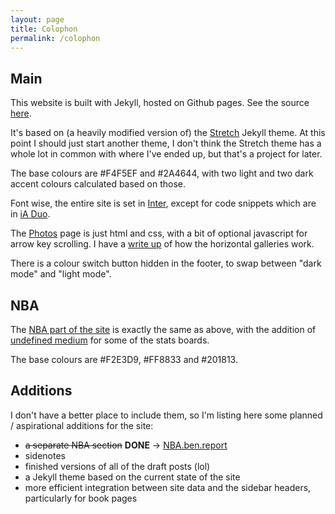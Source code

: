 ```yaml
---
layout: page
title: Colophon
permalink: /colophon
---
```


## Main

This website is built with Jekyll, hosted on Github pages. See the source [here](https://github.com/penborter/ben-report).

It's based on (a heavily modified version of) the [Stretch](https://github.com/penborter/stretch-theme) Jekyll theme. 
At this point I should just start another theme, I don't think the Stretch theme has a whole lot in common with where I've ended up, but that's a project for later.

The base colours are <span class='hex-code' style='--background:#F4F5EF; --text:#455E58;'>#F4F5EF</span> and <span class='hex-code' style='--background:#2A4644; --text:#F4F5EF;'>#2A4644</span>, with two light and two dark accent colours calculated based on those.

Font wise, the entire site is set in [Inter](https://rsms.me/inter/), except for code snippets which are in [iA Duo](https://github.com/iaolo/iA-Fonts).

The [Photos](/photos) page is just html and css, with a bit of optional javascript for arrow key scrolling. I have a [write up](/posts/horizontal-gallery) of how the horizontal galleries work.

There is a colour switch button hidden in the footer, to swap between "dark mode" and "light mode".

## NBA

The [NBA part of the site](https://nba.ben.report) is exactly the same as above, with the addition of [undefined medium](https://undefined-medium.com/) for some of the stats boards.

The base colours are <span class='hex-code' style='--background:#F2E3D9; --text:#2A4644;'>#F2E3D9</span>, <span class='hex-code' style='--background:#FF8833; --text:#2A4644;'>#FF8833</span> and <span class='hex-code' style='--background:#201813; --text:#F4F5EF;'>#201813</span>.

## Additions

I don't have a better place to include them, so I'm listing here some planned / aspirational additions for the site:
- ~~a separate NBA section~~ **DONE** -> [NBA.ben.report](https://nba.ben.report)
- sidenotes
- finished versions of all of the draft posts (lol)
- a Jekyll theme based on the current state of the site
- more efficient integration between site data and the sidebar headers, particularly for book pages